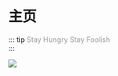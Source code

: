 # 主页
::: tip  <span style="color:#999;font-weight: initial;">Stay Hungry Stay Foolish</span>
 &ensp;                     				  
:::


<img src="man.jpg"/>

<!-- ```
通过vuepress快速搭建的一个博客项目
```
```
npm install vuepress
npm run dev
```
```
博客查看地址
https://ttcom.github.io/
``` -->